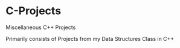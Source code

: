 # C-Projects
Miscellaneous C++ Projects

Primarily consists of Projects from my Data Structures Class in C++
